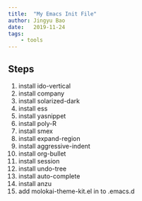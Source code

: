 ```yaml
---
title:  "My Emacs Init File"
author: Jingyu Bao
date:   2019-11-24
tags:
    - tools
---
```



## Steps

1. install ido-vertical
2. install company
3. install solarized-dark
4. install ess
5. install yasnippet
6. install poly-R
7. install smex
8. install expand-region
9. install aggressive-indent
10. install org-bullet
11. install session
12. install undo-tree
13. install auto-complete
14. install anzu
15. add molokai-theme-kit.el in to .emacs.d
